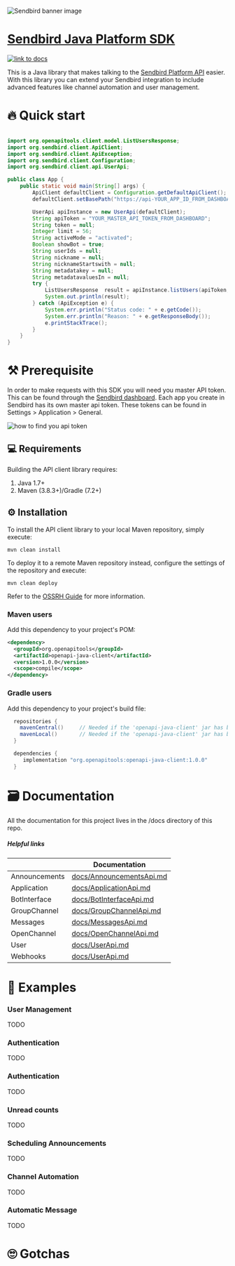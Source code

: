 ![Sendbird banner image](http://ww1.prweb.com/prfiles/2021/09/14/18371217/Sendbird_Logo_RGB_lg.png)

# [Sendbird Java Platform SDK](https://sendbird.com/docs/chat/v3/platform-api/getting-started/prepare-to-use-api)


[![link to docs](https://img.shields.io/badge/SDK-docs-green)](/docs)

This is a Java library that makes talking to the [Sendbird Platform API](https://sendbird.com/docs/chat/v3/platform-api/getting-started/prepare-to-use-api) easier. With this library you can extend your Sendbird integration to include advanced features like channel automation and user management.

# 🔥 Quick start

```java

import org.openapitools.client.model.ListUsersResponse;
import org.sendbird.client.ApiClient;
import org.sendbird.client.ApiException;
import org.sendbird.client.Configuration;
import org.sendbird.client.api.UserApi;

public class App {
    public static void main(String[] args) {
        ApiClient defaultClient = Configuration.getDefaultApiClient();
        defaultClient.setBasePath("https://api-YOUR_APP_ID_FROM_DASHBOARD.sendbird.com");

        UserApi apiInstance = new UserApi(defaultClient);
        String apiToken = "YOUR_MASTER_API_TOKEN_FROM_DASHBOARD";
        String token = null;
        Integer limit = 56;
        String activeMode = "activated";
        Boolean showBot = true;
        String userIds = null;
        String nickname = null;
        String nicknameStartswith = null;
        String metadatakey = null;
        String metadatavaluesIn = null;
        try {
            ListUsersResponse  result = apiInstance.listUsers(apiToken, token, limit, activeMode, showBot, userIds, nickname, nicknameStartswith, metadatakey, metadatavaluesIn);
            System.out.println(result);
        } catch (ApiException e) {
            System.err.println("Status code: " + e.getCode());
            System.err.println("Reason: " + e.getResponseBody());
            e.printStackTrace();
        }
    }
}

```

# ⚒️ Prerequisite
In order to make requests with this SDK you will need you master API token. This can be found through the [Sendbird dashboard](https://dashboard.sendbird.com/).  Each app you create in Sendbird has its own master api token. These tokens can be found in Settings > Application > General.

![how to find you api token](https://i.imgur.com/0YMKtpX.png)

## 💻 Requirements

Building the API client library requires:
1. Java 1.7+
2. Maven (3.8.3+)/Gradle (7.2+)

## ⚙️ Installation

To install the API client library to your local Maven repository, simply execute:

```shell
mvn clean install
```

To deploy it to a remote Maven repository instead, configure the settings of the repository and execute:

```shell
mvn clean deploy
```

Refer to the [OSSRH Guide](http://central.sonatype.org/pages/ossrh-guide.html) for more information.

### Maven users

Add this dependency to your project's POM:

```xml
<dependency>
  <groupId>org.openapitools</groupId>
  <artifactId>openapi-java-client</artifactId>
  <version>1.0.0</version>
  <scope>compile</scope>
</dependency>
```

### Gradle users

Add this dependency to your project's build file:

```groovy
  repositories {
    mavenCentral()     // Needed if the 'openapi-java-client' jar has been published to maven central.
    mavenLocal()       // Needed if the 'openapi-java-client' jar has been published to the local maven repo.
  }

  dependencies {
     implementation "org.openapitools:openapi-java-client:1.0.0"
  }
```





# 🗃️ Documentation 
All the documentation for this project lives in the /docs directory of this repo. 

##### Helpful links

|       | Documentation |
| ----------- | ----------- |
| Announcements   | [docs/AnnouncementsApi.md](docs/AnnouncementsApi.md)|
| Application | [docs/ApplicationApi.md](docs/ApplicationApi.md)  |
| BotInterface | [docs/BotInterfaceApi.md](docs/BotInterfaceApi.md)  |
| GroupChannel | [docs/GroupChannelApi.md](docs/GroupChannelApi.md)  |
| Messages | [docs/MessagesApi.md](docs/MessagesApi.md)  |
| OpenChannel | [docs/OpenChannelApi.md ](docs/OpenChannelApi.md)  |
| User | [docs/UserApi.md](docs/UserApi.md)  |
| Webhooks | [docs/UserApi.md](docs/WebhooksApi.md)  |


# 👀 Examples
### User Management 
TODO
### Authentication
TODO
### Authentication
TODO
### Unread counts
TODO
### Scheduling Announcements
TODO
### Channel Automation
TODO
### Automatic Message
TODO
 
# 🙄 Gotchas
